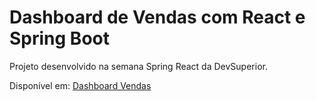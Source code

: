 <h1>Dashboard de Vendas com React e Spring Boot</h1>
<p>Projeto desenvolvido na semana Spring React da DevSuperior.</p>
<p>Disponível em: <a href="https://viviane-dsvendas.netlify.app/dashboard">Dashboard Vendas</a></p>
